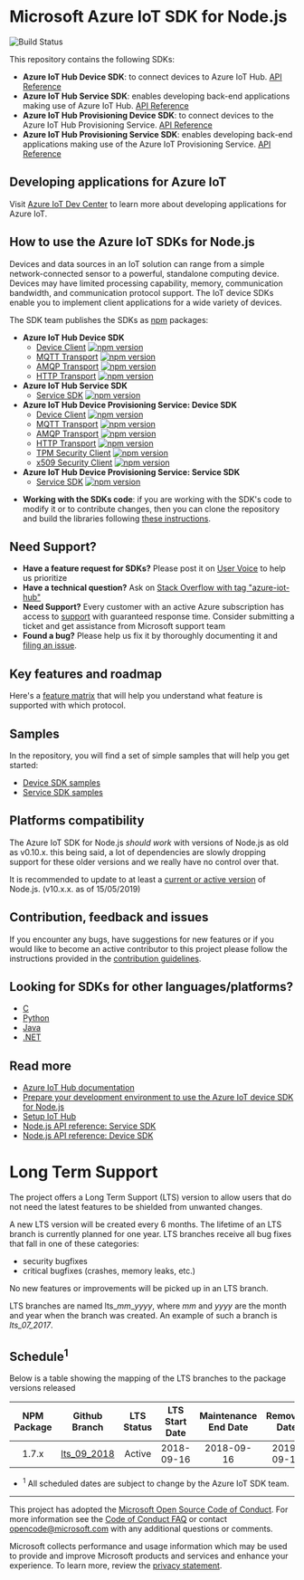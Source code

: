 # Microsoft Azure IoT SDK for Node.js

![Build Status](https://azure-iot-sdks.visualstudio.com/azure-iot-sdks/_apis/build/status/node/node-canary)

This repository contains the following SDKs:
* **Azure IoT Hub Device SDK**: to connect devices to Azure IoT Hub. [API Reference][node-api-device-reference]
* **Azure IoT Hub Service SDK**: enables developing back-end applications making use of Azure IoT Hub. [API Reference][node-api-service-reference]
* **Azure IoT Hub Provisioning Device SDK**: to connect devices to the Azure IoT Hub Provisioning Service. [API Reference][node-api-prov-device-reference]
* **Azure IoT Hub Provisioning Service SDK**: enables developing back-end applications making use of the Azure IoT Provisioning Service. [API Reference][node-api-prov-service-reference]

## Developing applications for Azure IoT

Visit [Azure IoT Dev Center][iot-dev-center] to learn more about developing applications for Azure IoT.

## How to use the Azure IoT SDKs for Node.js

Devices and data sources in an IoT solution can range from a simple network-connected sensor to a powerful, standalone computing device. Devices may have limited processing capability, memory, communication bandwidth, and communication protocol support. The IoT device SDKs enable you to implement client applications for a wide variety of devices.

The SDK team publishes the SDKs as [npm](https://npmjs.org) packages:
- **Azure IoT Hub Device SDK**
  - [Device Client](https://www.npmjs.com/package/azure-iot-device) [![npm version](https://badge.fury.io/js/azure-iot-device.svg)](https://badge.fury.io/js/azure-iot-device)
  - [MQTT Transport](https://www.npmjs.com/package/azure-iot-device-mqtt) [![npm version](https://badge.fury.io/js/azure-iot-device-mqtt.svg)](https://badge.fury.io/js/azure-iot-device-mqtt)
  - [AMQP Transport](https://www.npmjs.com/package/azure-iot-device-amqp) [![npm version](https://badge.fury.io/js/azure-iot-device-amqp.svg)](https://badge.fury.io/js/azure-iot-device-amqp)
  - [HTTP Transport](https://www.npmjs.com/package/azure-iot-device-http) [![npm version](https://badge.fury.io/js/azure-iot-device-http.svg)](https://badge.fury.io/js/azure-iot-device-http)
- **Azure IoT Hub Service SDK**
  - [Service SDK](https://www.npmjs.com/package/azure-iothub) [![npm version](https://badge.fury.io/js/azure-iothub.svg)](https://badge.fury.io/js/azure-iothub)
- **Azure IoT Hub Device Provisioning Service: Device SDK**
  - [Device Client](https://www.npmjs.com/package/azure-iot-provisioning-device) [![npm version](https://badge.fury.io/js/azure-iot-provisioning-device.svg)](https://badge.fury.io/js/azure-iot-provisioning-device)
  - [MQTT Transport](https://www.npmjs.com/package/azure-iot-provisioning-device-mqtt) [![npm version](https://badge.fury.io/js/azure-iot-provisioning-device-mqtt.svg)](https://badge.fury.io/js/azure-iot-provisioning-device-mqtt)
  - [AMQP Transport](https://www.npmjs.com/package/azure-iot-provisioning-device-amqp) [![npm version](https://badge.fury.io/js/azure-iot-provisioning-device-amqp.svg)](https://badge.fury.io/js/azure-iot-provisioning-device-amqp)
  - [HTTP Transport](https://www.npmjs.com/package/azure-iot-provisioning-device-http) [![npm version](https://badge.fury.io/js/azure-iot-provisioning-device-http.svg)](https://badge.fury.io/js/azure-iot-provisioning-device-http)
  - [TPM Security Client](https://www.npmjs.com/package/azure-iot-security-tpm) [![npm version](https://badge.fury.io/js/azure-iot-security-tpm.svg)](https://badge.fury.io/js/azure-iot-security-tpm)
  - [x509 Security Client](https://www.npmjs.com/package/azure-iot-security-x509) [![npm version](https://badge.fury.io/js/azure-iot-security-x509.svg)](https://badge.fury.io/js/azure-iot-security-x509)
- **Azure IoT Hub Device Provisioning Service: Service SDK**
  - [Service SDK](https://www.npmjs.com/package/azure-iot-provisioning-service) [![npm version](https://badge.fury.io/js/azure-iot-provisioning-service.svg)](https://badge.fury.io/js/azure-iot-provisioning-service)

* **Working with the SDKs code**: if you are working with the SDK's code to modify it or to contribute changes, then you can clone the repository and build the libraries following [these instructions](./doc/node-devbox-setup.md).

## Need Support?
- **Have a feature request for SDKs?** Please post it on [User Voice](https://feedback.azure.com/forums/321918-azure-iot) to help us prioritize
- **Have a technical question?** Ask on [Stack Overflow with tag "azure-iot-hub"](https://stackoverflow.com/questions/tagged/azure-iot-hub)
- **Need Support?** Every customer with an active Azure subscription has access to [support](https://docs.microsoft.com/en-us/azure/azure-supportability/how-to-create-azure-support-request) with guaranteed response time.  Consider submitting a ticket and get assistance from Microsoft support team
- **Found a bug?** Please help us fix it by thoroughly documenting it and [filing an issue](https://github.com/Azure/azure-iot-sdk-node/issues/new).

## Key features and roadmap

Here's a [feature matrix](./feature_matrix.md) that will help you understand what feature is supported with which protocol.

## Samples

In the repository, you will find a set of simple samples that will help you get started:
- [Device SDK samples](./device/samples/)
- [Service SDK samples](./service/samples/)

## Platforms compatibility

The Azure IoT SDK for Node.js *should work* with versions of Node.js as old as v0.10.x. this being said, a lot of dependencies are slowly dropping support for these older versions and we really have no control over that.

It is recommended to update to at least a [current or active version](https://nodejs.org/en/about/releases/) of Node.js. (v10.x.x. as of 15/05/2019)

## Contribution, feedback and issues

If you encounter any bugs, have suggestions for new features or if you would like to become an active contributor to this project please follow the instructions provided in the [contribution guidelines](.github/CONTRIBUTING.md).

## Looking for SDKs for other languages/platforms?
- [C](https://github.com/azure/azure-iot-sdk-c)
- [Python](https://github.com/azure/azure-iot-sdk-python)
- [Java](https://github.com/azure/azure-iot-sdk-java)
- [.NET](https://github.com/azure/azure-iot-sdk-csharp)

## Read more

* [Azure IoT Hub documentation][iot-hub-documentation]
* [Prepare your development environment to use the Azure IoT device SDK for Node.js][devbox-setup]
* [Setup IoT Hub][setup-iothub]
* [Node.js API reference: Service SDK][node-api-service-reference]
* [Node.js API reference: Device SDK][node-api-device-reference]

# Long Term Support

The project offers a Long Term Support (LTS) version to allow users that do not need the latest features to be shielded from unwanted changes.

A new LTS version will be created every 6 months. The lifetime of an LTS branch is currently planned for one year. LTS branches receive all bug fixes that fall in one of these categories:

- security bugfixes
- critical bugfixes (crashes, memory leaks, etc.)

No new features or improvements will be picked up in an LTS branch.

LTS branches are named lts_*mm*_*yyyy*, where *mm* and *yyyy* are the month and year when the branch was created. An example of such a branch is *lts_07_2017*.

## Schedule<sup>1</sup>

Below is a table showing the mapping of the LTS branches to the package versions released

| NPM Package | Github Branch | LTS Status | LTS Start Date | Maintenance End Date | Removed Date |
| :-----------: | :-----------: | :--------: | :------------: | :------------------: | :----------: |
| 1.7.x         | [lts_09_2018](https://github.com/Azure/azure-iot-sdk-node/tree/lts_09_2018)   | Active     | 2018-09-16     | 2018-09-16           | 2019-09-16   |

* <sup>1</sup> All scheduled dates are subject to change by the Azure IoT SDK team.

---
This project has adopted the [Microsoft Open Source Code of Conduct](https://opensource.microsoft.com/codeofconduct/). For more information see the [Code of Conduct FAQ](https://opensource.microsoft.com/codeofconduct/faq/) or contact [opencode@microsoft.com](mailto:opencode@microsoft.com) with any additional questions or comments.

Microsoft collects performance and usage information which may be used to provide and improve Microsoft products and services and enhance your experience.  To learn more, review the [privacy statement](https://go.microsoft.com/fwlink/?LinkId=521839&clcid=0x409).  

[iot-dev-center]: http://azure.com/iotdev
[iot-hub-documentation]: https://docs.microsoft.com/en-us/azure/iot-hub/
[azure-iot-sdks]: http://github.com/azure/azure-iot-sdks
[node-api-service-reference]: https://docs.microsoft.com/en-us/javascript/api/azure-iothub/
[node-api-device-reference]: https://docs.microsoft.com/en-us/javascript/api/azure-iot-device/
[node-api-prov-service-reference]: https://docs.microsoft.com/en-us/javascript/api/azure-iot-provisioning-service
[node-api-prov-device-reference]: https://docs.microsoft.com/en-us/javascript/api/azure-iot-provisioning-device/
[devbox-setup]: doc/node-devbox-setup.md
[setup-iothub]: https://aka.ms/howtocreateazureiothub
